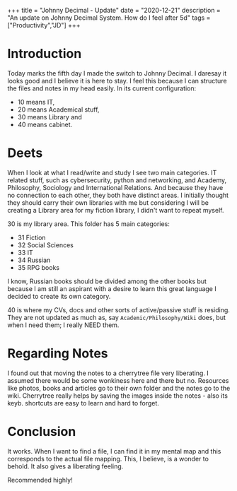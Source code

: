 +++
title = "Johnny Decimal - Update"
date = "2020-12-21"
description = "An update on Johnny Decimal System. How do I feel after 5d"
tags = ["Productivity","JD"]
+++

# Introduction
Today marks the fifth day I made the switch to Johnny Decimal. I daresay it looks good and I believe it is here to stay. I feel this because I can structure the files and notes in my head easily. In its current configuration:
- 10 means IT, 
- 20 means Academical stuff,
- 30 means Library and 
- 40 means cabinet. 

# Deets
When I look at what I read/write and study I see two main categories. IT related stuff, such as cybersecurity, python and networking, and Academy, Philosophy, Sociology and International Relations. And because they have no connection to each other, they both have distinct areas. I initially thought they should carry their own libraries with me but considering I will be creating a Library area for my fiction library, I didn't want to repeat myself.

30 is my library area. This folder has 5 main categories:
- 31 Fiction
- 32 Social Sciences
- 33 IT
- 34 Russian
- 35 RPG books

I know, Russian books should be divided among the other books but because I am still an aspirant with a desire to learn this great language I decided to create its own category. 

40 is where my CVs, docs and other sorts of active/passive stuff is residing. They are not updated as much as, say `Academic/Philosophy/Wiki` does, but when I need them; I really NEED them.

# Regarding Notes
I found out that moving the notes to a cherrytree file very liberating. I assumed there would be some wonkiness here and there but no. Resources like photos, books and articles go to their own folder and the notes go to the wiki. Cherrytree really helps by saving the images inside the notes - also its keyb. shortcuts are easy to learn and hard to forget.

# Conclusion
It works. When I want to find a file, I can find it in my mental map and this corresponds to the actual file mapping. This, I believe, is a wonder to behold. It also gives a liberating feeling. 

Recommended highly!
